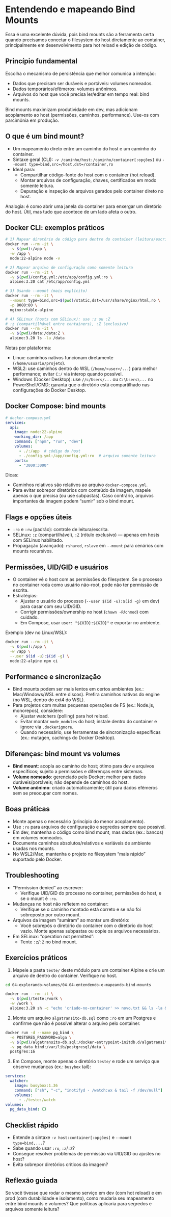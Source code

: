 # Entendendo e mapeando Bind Mounts

Essa é uma excelente dúvida, pois bind mounts são a ferramenta certa quando precisamos conectar o filesystem do host diretamente ao container, principalmente em desenvolvimento para hot reload e edição de código.

## Princípio fundamental
Escolha o mecanismo de persistência que melhor comunica a intenção:
- Dados que precisam ser duráveis e portáveis: volumes nomeados.
- Dados temporários/efêmeros: volumes anônimos.
- Arquivos do host que você precisa ler/editar em tempo real: bind mounts.

Bind mounts maximizam produtividade em dev, mas adicionam acoplamento ao host (permissões, caminhos, performance). Use-os com parcimônia em produção.

## O que é um bind mount?
- Um mapeamento direto entre um caminho do host e um caminho do container.
- Sintaxe geral (CLI): `-v /caminho/host:/caminho/container[:opções]` ou `--mount type=bind,src=/host,dst=/container,ro`
- Ideal para:
  - Compartilhar código-fonte do host com o container (hot reload).
  - Montar arquivos de configuração, chaves, certificados em modo somente leitura.
  - Depuração e inspeção de arquivos gerados pelo container direto no host.

Analogia: é como abrir uma janela do container para enxergar um diretório do host. Útil, mas tudo que acontece de um lado afeta o outro.

## Docker CLI: exemplos práticos
```bash
# 1) Mapear diretório de código para dentro do container (leitura/escrita)
docker run --rm -it \
  -v $(pwd):/app \
  -w /app \
  node:22-alpine node -v

# 2) Mapear arquivo de configuração como somente leitura
docker run --rm -it \
  -v $(pwd)/config.yml:/etc/app/config.yml:ro \
  alpine:3.20 cat /etc/app/config.yml

# 3) Usando --mount (mais explícito)
docker run --rm -it \
  --mount type=bind,src=$(pwd)/static,dst=/usr/share/nginx/html,ro \
  -p 8080:80 \
  nginx:stable-alpine

# 4) SELinux (hosts com SELinux): use :z ou :Z
# :z (compartilhável entre containers), :Z (exclusivo)
docker run --rm -it \
  -v $(pwd)/data:/data:Z \
  alpine:3.20 ls -la /data
```

Notas por plataforma:
- Linux: caminhos nativos funcionam diretamente (`/home/usuario/projeto`).
- WSL2: use caminhos dentro do WSL (`/home/<user>/...`) para melhor performance; evitar `C:/` via interop quando possível.
- Windows (Docker Desktop): use `//c/Users/...` ou `C:\Users\...` no PowerShell/CMD; garanta que o diretório está compartilhado nas configurações do Docker Desktop.

## Docker Compose: bind mounts
```yaml
# docker-compose.yml
services:
  api:
    image: node:22-alpine
    working_dir: /app
    command: ["npm", "run", "dev"]
    volumes:
      - ./:/app  # código do host
      - ./config.yml:/app/config.yml:ro  # arquivo somente leitura
    ports:
      - "3000:3000"
```
Dicas:
- Caminhos relativos são relativos ao arquivo `docker-compose.yml`.
- Para evitar sobrepor diretórios com conteúdo da imagem, mapeie apenas o que precisa (ou use subpastas). Caso contrário, arquivos importantes da imagem podem “sumir” sob o bind mount.

## Flags e opções úteis
- `:ro` e `:rw` (padrão): controle de leitura/escrita.
- SELinux: `:z` (compartilhável), `:Z` (rótulo exclusivo) — apenas em hosts com SELinux habilitado.
- Propagação (avançado): `rshared`, `rslave` em `--mount` para cenários com mounts recursivos.

## Permissões, UID/GID e usuários
- O container vê o host com as permissões do filesystem. Se o processo no container roda como usuário não-root, pode não ter permissão de escrita.
- Estratégias:
  - Ajustar o usuário do processo (`--user $(id -u):$(id -g)` em dev) para casar com seu UID/GID.
  - Corrigir permissões/ownership no host (`chown -R`/`chmod`) com cuidado.
  - Em Compose, usar `user: "${UID}:${GID}"` e exportar no ambiente.

Exemplo (dev no Linux/WSL):
```bash
docker run --rm -it \
  -v $(pwd):/app \
  -w /app \
  --user $(id -u):$(id -g) \
  node:22-alpine npm ci
```

## Performance e sincronização
- Bind mounts podem ser mais lentos em certos ambientes (ex.: Mac/Windows/WSL entre discos). Prefira caminhos nativos do engine (no WSL, dentro do ext4 do WSL).
- Para projetos com muitas pequenas operações de FS (ex.: Node.js, monorepos), considere:
  - Ajustar watchers (polling) para hot reload.
  - Evitar montar `node_modules` do host; instale dentro do container e ignore via `.dockerignore`.
  - Quando necessário, use ferramentas de sincronização específicas (ex.: mutagen, cachings do Docker Desktop).

## Diferenças: bind mount vs volumes
- **Bind mount**: acopla ao caminho do host; ótimo para dev e arquivos específicos; sujeito a permissões e diferenças entre sistemas.
- **Volume nomeado**: gerenciado pelo Docker; melhor para dados duráveis/portáveis; não depende de caminhos do host.
- **Volume anônimo**: criado automaticamente; útil para dados efêmeros sem se preocupar com nomes.

## Boas práticas
- Monte apenas o necessário (princípio do menor acoplamento).
- Use `:ro` para arquivos de configuração e segredos sempre que possível.
- Em dev, mantenha o código como bind mount, mas dados (ex.: bancos) em volumes nomeados.
- Documente caminhos absolutos/relativos e variáveis de ambiente usadas nos mounts.
- No WSL2/Mac, mantenha o projeto no filesystem “mais rápido” suportado pelo Docker.

## Troubleshooting
- “Permission denied” ao escrever:
  - Verifique UID/GID do processo no container, permissões do host, e se o mount é `:ro`.
- Mudanças no host não refletem no container:
  - Verifique se o caminho montado está correto e se não foi sobreposto por outro mount.
- Arquivos da imagem “sumiram” ao montar um diretório:
  - Você sobrepôs o diretório do container com o diretório do host vazio. Monte apenas subpastas ou copie os arquivos necessários.
- Em SELinux: “operation not permitted”:
  - Tente `:z`/`:Z` no bind mount.

## Exercícios práticos
1) Mapeie a pasta `teste/` deste módulo para um container Alpine e crie um arquivo de dentro do container. Verifique no host.
```bash
cd 04-explorando-volumes/04.04-entendendo-e-mapeando-bind-mounts

docker run --rm -it \
  -v $(pwd)/teste:/work \
  -w /work \
  alpine:3.20 sh -c "echo 'criado-no-container' >> novo.txt && ls -la && cat novo.txt"
```
2) Monte um arquivo `algatransito-db.sql` como `:ro` em um Postgres e confirme que não é possível alterar o arquivo pelo container.
```bash
docker run -d --name pg_bind \
  -e POSTGRES_PASSWORD=alga \
  -v $(pwd)/algatransito-db.sql:/docker-entrypoint-initdb.d/algatransito-db.sql:ro \
  -v pg_data_bind:/var/lib/postgresql/data \
  postgres:16
```
3) Em Compose, monte apenas o diretório `teste/` e rode um serviço que observe mudanças (ex.: `busybox` tail):
```yaml
services:
  watcher:
    image: busybox:1.36
    command: ["sh", "-c", "inotifyd - /watch:wx & tail -f /dev/null"]
    volumes:
      - ./teste:/watch
volumes:
  pg_data_bind: {}
```

## Checklist rápido
- Entende a sintaxe `-v host:container[:opções]` e `--mount type=bind,...`?
- Sabe quando usar `:ro`, `:z`/`:Z`?
- Consegue resolver problemas de permissão via UID/GID ou ajustes no host?
- Evita sobrepor diretórios críticos da imagem?

## Reflexão guiada
Se você tivesse que rodar o mesmo serviço em dev (com hot reload) e em prod (com durabilidade e isolamento), como mudaria seu mapeamento entre bind mounts e volumes? Que políticas aplicaria para segredos e arquivos somente leitura?
